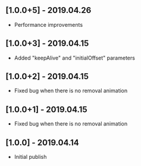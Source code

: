 ## [1.0.0+5] - 2019.04.26

* Performance improvements

## [1.0.0+3] - 2019.04.15

* Added "keepAlive" and "initialOffset" parameters

## [1.0.0+2] - 2019.04.15

* Fixed bug when there is no removal animation

## [1.0.0+1] - 2019.04.15

* Fixed bug when there is no removal animation

## [1.0.0] - 2019.04.14

* Initial publish
